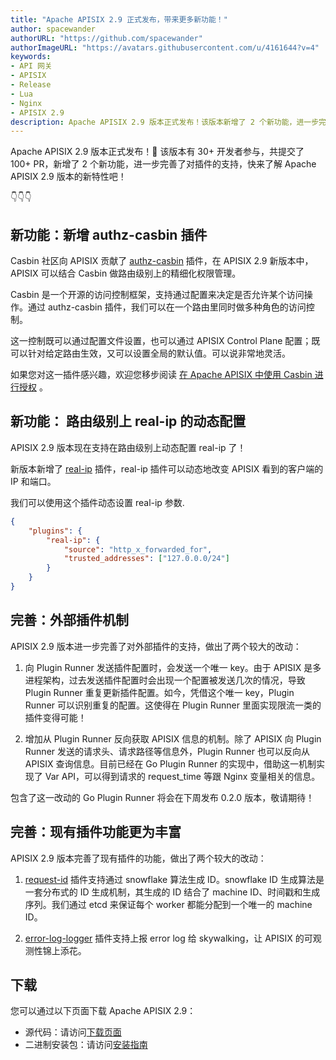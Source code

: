 ```yaml
---
title: "Apache APISIX 2.9 正式发布，带来更多新功能！"
author: spacewander
authorURL: "https://github.com/spacewander"
authorImageURL: "https://avatars.githubusercontent.com/u/4161644?v=4"
keywords:
- API 网关
- APISIX
- Release
- Lua
- Nginx
- APISIX 2.9
description: Apache APISIX 2.9 版本正式发布！该版本新增了 2 个新功能，进一步完善了对插件的支持。
---
```


<!--truncate-->

Apache APISIX 2.9 版本正式发布！🎉 该版本有 30+ 开发者参与，共提交了 100+ PR，新增了 2 个新功能，进一步完善了对插件的支持，快来了解 Apache APISIX 2.9 版本的新特性吧！

👇👇👇

## 新功能：新增 authz-casbin 插件

Casbin 社区向 APISIX 贡献了 [authz-casbin](https://github.com/apache/apisix/blob/d9b928321fcdd12eef024df8c7c410424c1e0c8b/docs/en/latest/plugins/authz-casbin.md) 插件，在 APISIX 2.9 新版本中，APISIX 可以结合 Casbin 做路由级别上的精细化权限管理。

Casbin 是一个开源的访问控制框架，支持通过配置来决定是否允许某个访问操作。通过 authz-casbin 插件，我们可以在一个路由里同时做多种角色的访问控制。

这一控制既可以通过配置文件设置，也可以通过 APISIX Control Plane 配置；既可以针对给定路由生效，又可以设置全局的默认值。可以说非常地灵活。

如果您对这一插件感兴趣，欢迎您移步阅读 [在 Apache APISIX 中使用 Casbin 进行授权](https://apisix.apache.org/blog/2021/08/18/Auth-with-Casbin-in-Apache-APISIX) 。

## 新功能： 路由级别上 real-ip 的动态配置

APISIX 2.9 版本现在支持在路由级别上动态配置 real-ip 了！

新版本新增了 [real-ip](https://apisix.apache.org/zh/docs/apisix/plugins/real-ip/) 插件，real-ip 插件可以动态地改变 APISIX 看到的客户端的 IP 和端口。

我们可以使用这个插件动态设置 real-ip 参数.

```JSON
{
    "plugins": {
        "real-ip": {
            "source": "http_x_forwarded_for",
            "trusted_addresses": ["127.0.0.0/24"]
        }
    }
}
```

## 完善：外部插件机制

APISIX 2.9 版本进一步完善了对外部插件的支持，做出了两个较大的改动：

1. 向 Plugin Runner 发送插件配置时，会发送一个唯一 key。由于 APISIX 是多进程架构，过去发送插件配置时会出现一个配置被发送几次的情况，导致 Plugin Runner 重复更新插件配置。如今，凭借这个唯一 key，Plugin Runner 可以识别重复的配置。这使得在 Plugin Runner 里面实现限流一类的插件变得可能！

2. 增加从 Plugin Runner 反向获取 APISIX 信息的机制。除了 APISIX 向 Plugin Runner 发送的请求头、请求路径等信息外，Plugin Runner 也可以反向从 APISIX 查询信息。目前已经在 Go Plugin Runner 的实现中，借助这一机制实现了 Var API，可以得到请求的 request_time 等跟 Nginx 变量相关的信息。

包含了这一改动的 Go Plugin Runner 将会在下周发布 0.2.0 版本，敬请期待！

## 完善：现有插件功能更为丰富

APISIX 2.9 版本完善了现有插件的功能，做出了两个较大的改动：

1. [request-id](https://apisix.apache.org/zh/docs/apisix/plugins/request-id/) 插件支持通过 snowflake 算法生成 ID。snowflake ID 生成算法是一套分布式的 ID 生成机制，其生成的 ID 结合了 machine ID、时间戳和生成序列。我们通过 etcd 来保证每个 worker 都能分配到一个唯一的 machine ID。

2. [error-log-logger](https://apisix.apache.org/zh/docs/apisix/plugins/error-log-logger/) 插件支持上报 error log 给 skywalking，让 APISIX 的可观测性锦上添花。

## 下载

您可以通过以下页面下载 Apache APISIX 2.9：

- 源代码：请访问[下载页面](https://apisix.apache.org/downloads/)
- 二进制安装包：请访问[安装指南](https://apisix.apache.org/zh/docs/apisix/how-to-build/)
